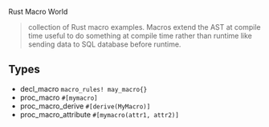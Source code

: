 


Rust Macro World

> collection of Rust macro examples. Macros extend the AST at compile time useful to do something at compile time rather than runtime like sending data to SQL database before runtime.

## Types

- decl_macro `macro_rules! may_macro{}`
- proc_macro `#[mymacro]`
- proc_macro_derive `#[derive(MyMacro)]`
- proc_macro_attribute `#[mymacro(attr1, attr2)]`
